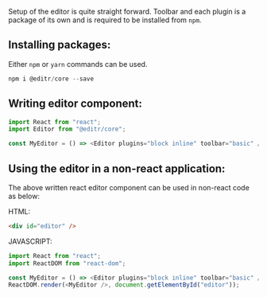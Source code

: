 Setup of the editor is quite straight forward. Toolbar and each plugin is a package of its own and is required to be installed from `npm`.

## Installing packages:

Either `npm` or `yarn` commands can be used.

```js static
npm i @editr/core --save
```

## Writing editor component:

```js static
import React from "react";
import Editor from "@editr/core";

const MyEditor = () => <Editor plugins="block inline" toolbar="basic" />;
```

## Using the editor in a non-react application:

The above written react editor component can be used in non-react code as below:

HTML:

```html static
<div id="editor" />
```

JAVASCRIPT:

```js static
import React from "react";
import ReactDOM from "react-dom";

const MyEditor = () => <Editor plugins="block inline" toolbar="basic" />;
ReactDOM.render(<MyEditor />, document.getElementById("editor"));
```
